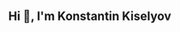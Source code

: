 ## Hi 👋, I'm Konstantin Kiselyov


<!--
**Konstantin2005/Konstantin2005** is a ✨ _special_ ✨ repository because its `README.md` (this file) appears on your GitHub profile.

Here are some ideas to get you started:

[![Anurag's GitHub stats](https://github-readme-stats.vercel.app/api?username=Konstantin2005)](https://github.com/anuraghazra/github-readme-stats)

